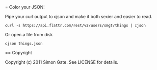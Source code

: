 = Color your JSON!

Pipe your curl output to cjson and make it both sexier and easier to
read.

```
curl -s https://api.flattr.com/rest/v2/users/smgt/things | cjson
```

Or open a file from disk

```
cjson things.json
```

== Copyright

Copyright (c) 2011 Simon Gate. See LICENSE for details.
